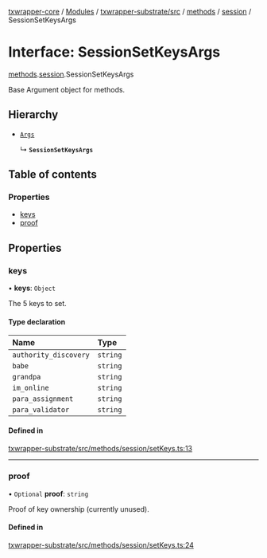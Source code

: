[txwrapper-core](../README.md) / [Modules](../modules.md) / [txwrapper-substrate/src](../modules/txwrapper_substrate_src.md) / [methods](../modules/txwrapper_substrate_src.methods.md) / [session](../modules/txwrapper_substrate_src.methods.session.md) / SessionSetKeysArgs

# Interface: SessionSetKeysArgs

[methods](../modules/txwrapper_substrate_src.methods.md).[session](../modules/txwrapper_substrate_src.methods.session.md).SessionSetKeysArgs

Base Argument object for methods.

## Hierarchy

- [`Args`](../modules/txwrapper_core_src.md#args)

  ↳ **`SessionSetKeysArgs`**

## Table of contents

### Properties

- [keys](txwrapper_substrate_src.methods.session.SessionSetKeysArgs.md#keys)
- [proof](txwrapper_substrate_src.methods.session.SessionSetKeysArgs.md#proof)

## Properties

### keys

• **keys**: `Object`

The 5 keys to set.

#### Type declaration

| Name | Type |
| :------ | :------ |
| `authority_discovery` | `string` |
| `babe` | `string` |
| `grandpa` | `string` |
| `im_online` | `string` |
| `para_assignment` | `string` |
| `para_validator` | `string` |

#### Defined in

[txwrapper-substrate/src/methods/session/setKeys.ts:13](https://github.com/paritytech/txwrapper-core/blob/fe8eeb2/packages/txwrapper-substrate/src/methods/session/setKeys.ts#L13)

___

### proof

• `Optional` **proof**: `string`

Proof of key ownership (currently unused).

#### Defined in

[txwrapper-substrate/src/methods/session/setKeys.ts:24](https://github.com/paritytech/txwrapper-core/blob/fe8eeb2/packages/txwrapper-substrate/src/methods/session/setKeys.ts#L24)
